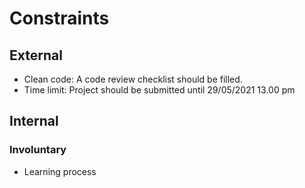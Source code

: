 # Constraints

## External

- Clean code: A code review checklist should be filled.  
- Time limit: Project should be submitted until 29/05/2021 13.00 pm

## Internal

### Involuntary

- Learning process
